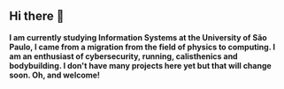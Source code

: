 ## Hi there 👋

<!--
**RenanSoriano/RenanSoriano** is a ✨ _special_ ✨ repository because its `README.md` (this file) appears on your GitHub profile.

Here are some ideas to get you started:

- 🔭 I’m currently working on ...
- 🌱 I’m currently learning ...
- 👯 I’m looking to collaborate on ...
- 🤔 I’m looking for help with ...
- 💬 Ask me about ...
- 📫 How to reach me: ...
- 😄 Pronouns: ...
- ⚡ Fun fact: ...
-->

**I am currently studying Information Systems at the University of São Paulo, I came from a migration from the field of physics to computing. I am an enthusiast of cybersecurity, running, calisthenics and bodybuilding. I don't have many projects here yet but that will change soon. Oh, and welcome!**

